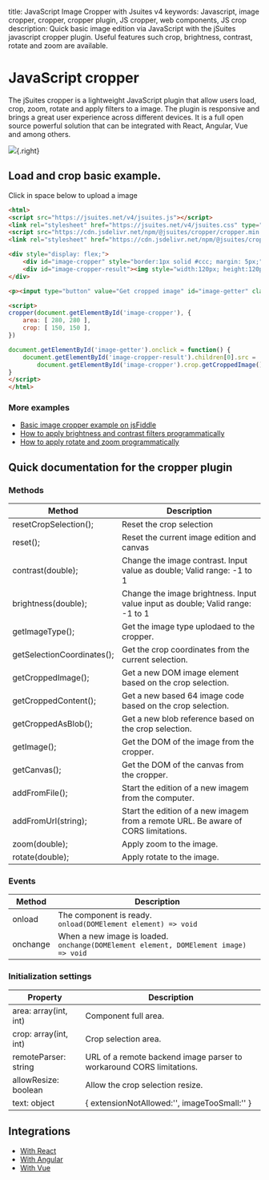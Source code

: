 title: JavaScript Image Cropper with Jsuites v4
keywords: Javascript, image cropper, cropper, cropper plugin, JS cropper, web components, JS crop
description: Quick basic image edition via JavaScript with the jSuites javascript cropper plugin. Useful features such crop, brightness, contrast, rotate and zoom are available.

JavaScript cropper
==================

The jSuites cropper is a lightweight JavaScript plugin that allow users load, crop, zoom, rotate and apply filters to a image. The plugin is responsive and brings a great user experience across different devices. It is a full open source powerful solution that can be integrated with React, Angular, Vue and among others.

![](img/js-crop.svg){.right}

  
  

Load and crop basic example.
----------------------------

Click in space below to upload a image  

```html
<html>
<script src="https://jsuites.net/v4/jsuites.js"></script>
<link rel="stylesheet" href="https://jsuites.net/v4/jsuites.css" type="text/css" />
<script src="https://cdn.jsdelivr.net/npm/@jsuites/cropper/cropper.min.js"></script>
<link rel="stylesheet" href="https://cdn.jsdelivr.net/npm/@jsuites/cropper/cropper.min.css" type="text/css" />

<div style="display: flex;">
    <div id="image-cropper" style="border:1px solid #ccc; margin: 5px;"></div>
    <div id="image-cropper-result"><img style="width:120px; height:120px; margin: 5px;"></div>
</div>

<p><input type="button" value="Get cropped image" id="image-getter" class="jbutton dark"></p>

<script>
cropper(document.getElementById('image-cropper'), {
    area: [ 280, 280 ],
    crop: [ 150, 150 ],
})

document.getElementById('image-getter').onclick = function() {
    document.getElementById('image-cropper-result').children[0].src =
        document.getElementById('image-cropper').crop.getCroppedImage().src;
}
</script>
</html>
```

  

### More examples

* [Basic image cropper example on jsFiddle](https://jsfiddle.net/spreadsheet/1a5mts0u/)
* [How to apply brightness and contrast filters programmatically](/docs/v4/image-cropper/brightness-and-contrast-filters)
* [How to apply rotate and zoom programmatically](/docs/v4/image-cropper/rotate-and-zoom)

  
  

Quick documentation for the cropper plugin
------------------------------------------

### Methods

| Method | Description |
| --- | --- |
| resetCropSelection(); | Reset the crop selection |
| reset(); | Reset the current image edition and canvas |
| contrast(double); | Change the image contrast. Input value as double; Valid range: -1 to 1 |
| brightness(double); | Change the image brightness. Input value input as double; Valid range: -1 to 1 |
| getImageType(); | Get the image type uplodaed to the cropper. |
| getSelectionCoordinates(); | Get the crop coordinates from the current selection. |
| getCroppedImage(); | Get a new DOM image element based on the crop selection. |
| getCroppedContent(); | Get a new based 64 image code based on the crop selection. |
| getCroppedAsBlob(); | Get a new blob reference based on the crop selection. |
| getImage(); | Get the DOM of the image from the cropper. |
| getCanvas(); | Get the DOM of the canvas from the cropper. |
| addFromFile(); | Start the edition of a new imagem from the computer. |
| addFromUrl(string); | Start the edition of a new imagem from a remote URL. Be aware of CORS limitations. |
| zoom(double); | Apply zoom to the image. |
| rotate(double); | Apply rotate to the image. |

  
  

### Events

| Method | Description |
| --- | --- |
| onload | The component is ready.  <br>`onload(DOMElement element) => void` |
| onchange | When a new image is loaded.  <br>`onchange(DOMElement element, DOMElement image) => void` |

  
  

### Initialization settings

| Property | Description |
| --- | --- |
| area: array(int, int) | Component full area. |
| crop: array(int, int) | Crop selection area. |
| remoteParser: string | URL of a remote backend image parser to workaround CORS limitations. |
| allowResize: boolean | Allow the crop selection resize. |
| text: object | { extensionNotAllowed:'', imageTooSmall:'' } |

  
  
  

Integrations
------------

* [With React](/docs/v4/image-cropper/react-component)
* [With Angular](/docs/v4/image-cropper/image-cropper-angular-example)
* [With Vue](/docs/v4/image-cropper/image-cropper-vue-example)
